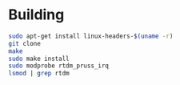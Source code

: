 # Building
```bash
sudo apt-get install linux-headers-$(uname -r)
git clone
make
sudo make install
sudo modprobe rtdm_pruss_irq
lsmod | grep rtdm
```
